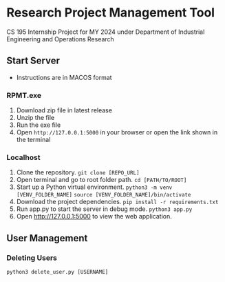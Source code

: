 # Research Project Management Tool
CS 195 Internship Project for MY 2024 under Department of Industrial Engineering and Operations Research

## Start Server
* Instructions are in MACOS format

### RPMT.exe
1. Download zip file in latest release
2. Unzip the file
3. Run the exe file
4. Open ```http://127.0.0.1:5000``` in your browser or open the link shown in the terminal

### Localhost
1. Clone the repository.
```git clone [REPO_URL]```
2. Open terminal and go to root folder path.
```cd [PATH/TO/ROOT]```
3. Start up a Python virtual environment.
```python3 -m venv [VENV_FOLDER_NAME]```
```source [VENV_FOLDER_NAME]/bin/activate```
4. Download the project dependencies.
```pip install -r requirements.txt```
5. Run app.py to start the server in debug mode.
```python3 app.py```
6. Open http://127.0.0.1:5000 to view the web application.

## User Management
### Deleting Users
```python3 delete_user.py [USERNAME]```